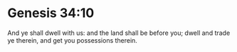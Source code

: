 # Genesis 34:10

And ye shall dwell with us: and the land shall be before you; dwell and trade ye therein, and get you possessions therein.